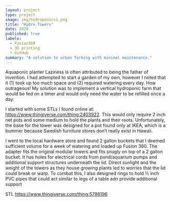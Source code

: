 ```yaml
---
layout: project
type: project
image: img/hydroponics1.png
title: "Hydro Towers"
date: 2020
published: true
labels:
  - Fusion360
  - 3D printing
  - GitHub
summary: "A solution to urban farming with minimal maintenance."
---
```


Aquaponic planter
Laziness is often attributed to being the father of invention. I had attempted to start a garden of my own, however I noted that it (1) took up too much space and (2) required watering every day. How outrageous! My solution was to implement a vertical hydroponic farm that would be fed on a timer and would only need the water to be refilled once a day.

I started with some STLs I found online at: https://www.thingiverse.com/thing:2403922. This would only require 2 inch net pots and some medium to hold the plants and their roots. Unfortunately, the base for the tower was designed for a pot found only at IKEA, which is a bummer because Swedish furniture stores don’t really exist in Hawaii.

I went to the local hardware store and found 2 gallon buckets that I deemed sufficient volume for a week of watering and loaded up Fusion 360. The adapter fits the original modular towers and fits snugly on top of a 2 gallon bucket. It has holes for electrical cords from pond/aquarium pumps and additional support structures underneath the lid. Direct sunlight and the weight of the towers as they house growing plants led to worries that the lid could break or warp. To combat this, I also designed rings to hold ½ inch PVC pipes that could act similar to legs of a table adn provide additional support

STL https://www.thingiverse.com/thing:5798196

